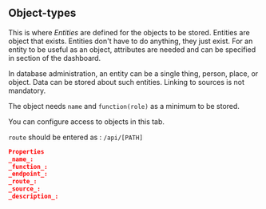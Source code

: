 ## Object-types

This is where _Entities_ are defined for the objects to be stored. Entities are object that exists.
Entities don't have to do anything, they just exist. For an entity to be useful as an object, attributes are needed and can be specified in section of the dashboard.

In database administration, an entity can be a single thing, person, place, or object. Data can be stored about such entities. Linking to sources is not mandatory.

The object needs `name` and `function(role)` as a minimum to be stored.

You can configure access to objects in this tab.

`route` should be entered as : `/api/[PATH]`

```json
Properties
_name_:
_function_:
_endpoint_:
_route_:
_source_:
_description_:
```
